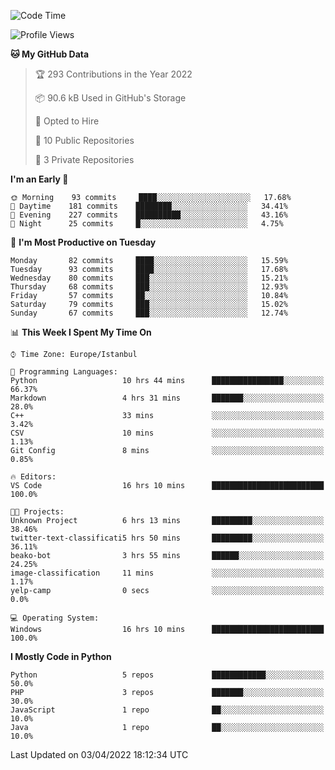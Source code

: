 <!--START_SECTION:waka-->
![Code Time](http://img.shields.io/badge/Code%20Time-123%20hrs%2013%20mins-blue)

![Profile Views](http://img.shields.io/badge/Profile%20Views-19-blue)

**🐱 My GitHub Data** 

> 🏆 293 Contributions in the Year 2022
 > 
> 📦 90.6 kB Used in GitHub's Storage 
 > 
> 💼 Opted to Hire
 > 
> 📜 10 Public Repositories 
 > 
> 🔑 3 Private Repositories  
 > 
**I'm an Early 🐤** 

```text
🌞 Morning    93 commits     ████░░░░░░░░░░░░░░░░░░░░░   17.68% 
🌆 Daytime    181 commits    ████████░░░░░░░░░░░░░░░░░   34.41% 
🌃 Evening    227 commits    ██████████░░░░░░░░░░░░░░░   43.16% 
🌙 Night      25 commits     █░░░░░░░░░░░░░░░░░░░░░░░░   4.75%

```
📅 **I'm Most Productive on Tuesday** 

```text
Monday       82 commits     ████░░░░░░░░░░░░░░░░░░░░░   15.59% 
Tuesday      93 commits     ████░░░░░░░░░░░░░░░░░░░░░   17.68% 
Wednesday    80 commits     ███░░░░░░░░░░░░░░░░░░░░░░   15.21% 
Thursday     68 commits     ███░░░░░░░░░░░░░░░░░░░░░░   12.93% 
Friday       57 commits     ██░░░░░░░░░░░░░░░░░░░░░░░   10.84% 
Saturday     79 commits     ███░░░░░░░░░░░░░░░░░░░░░░   15.02% 
Sunday       67 commits     ███░░░░░░░░░░░░░░░░░░░░░░   12.74%

```


📊 **This Week I Spent My Time On** 

```text
⌚︎ Time Zone: Europe/Istanbul

💬 Programming Languages: 
Python                   10 hrs 44 mins      ████████████████░░░░░░░░░   66.37% 
Markdown                 4 hrs 31 mins       ███████░░░░░░░░░░░░░░░░░░   28.0% 
C++                      33 mins             ░░░░░░░░░░░░░░░░░░░░░░░░░   3.42% 
CSV                      10 mins             ░░░░░░░░░░░░░░░░░░░░░░░░░   1.13% 
Git Config               8 mins              ░░░░░░░░░░░░░░░░░░░░░░░░░   0.85%

🔥 Editors: 
VS Code                  16 hrs 10 mins      █████████████████████████   100.0%

🐱‍💻 Projects: 
Unknown Project          6 hrs 13 mins       █████████░░░░░░░░░░░░░░░░   38.46% 
twitter-text-classificati5 hrs 50 mins       █████████░░░░░░░░░░░░░░░░   36.11% 
beako-bot                3 hrs 55 mins       ██████░░░░░░░░░░░░░░░░░░░   24.25% 
image-classification     11 mins             ░░░░░░░░░░░░░░░░░░░░░░░░░   1.17% 
yelp-camp                0 secs              ░░░░░░░░░░░░░░░░░░░░░░░░░   0.0%

💻 Operating System: 
Windows                  16 hrs 10 mins      █████████████████████████   100.0%

```

**I Mostly Code in Python** 

```text
Python                   5 repos             ████████████░░░░░░░░░░░░░   50.0% 
PHP                      3 repos             ███████░░░░░░░░░░░░░░░░░░   30.0% 
JavaScript               1 repo              ██░░░░░░░░░░░░░░░░░░░░░░░   10.0% 
Java                     1 repo              ██░░░░░░░░░░░░░░░░░░░░░░░   10.0%

```



 Last Updated on 03/04/2022 18:12:34 UTC
<!--END_SECTION:waka-->

<!--
**3nws/3nws** is a ✨ _special_ ✨ repository because its `README.md` (this file) appears on your GitHub profile.

Here are some ideas to get you started:

- 🔭 I’m currently working on ...
- 🌱 I’m currently learning ...
- 👯 I’m looking to collaborate on ...
- 🤔 I’m looking for help with ...
- 💬 Ask me about ...
- 📫 How to reach me: ...
- 😄 Pronouns: ...
- ⚡ Fun fact: ...
-->
